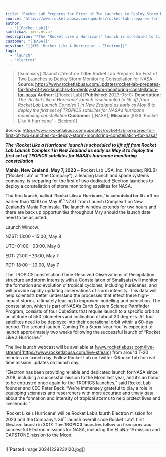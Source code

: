 ```yaml
---

title: "Rocket Lab Prepares for First of Two Launches to Deploy Storm Monitoring Constellation for NASA "
source: "https://www.rocketlabusa.com/updates/rocket-lab-prepares-for-first-of-two-launches-to-deploy-storm-monitoring-constellation-for-nasa/"
author:
  - "[[Rocket Lab]]"
published: 2023-05-07
description: "*The ‘Rocket Like a Hurricane’ launch is scheduled to lift off from Rocket Lab Launch Complex 1 in New Zealand as early as May 8 to deploy the first set of TROPICS satellites for NASA’s hurricane monitoring constellation*"
customer: "[[NASA]]"
mission: "[[036 'Rocket Like A Hurricane' - Electron]]"
tags:
  - "launch"
  - "electron"
---
```

>[!summary]
#launch #electron
**Title:** Rocket Lab Prepares for First of Two Launches to Deploy Storm Monitoring Constellation for NASA 
**Source:** https://www.rocketlabusa.com/updates/rocket-lab-prepares-for-first-of-two-launches-to-deploy-storm-monitoring-constellation-for-nasa/
**Author:** [[Rocket Lab]]
**Published:** 2023-05-07
**Description:** *The ‘Rocket Like a Hurricane’ launch is scheduled to lift off from Rocket Lab Launch Complex 1 in New Zealand as early as May 8 to deploy the first set of TROPICS satellites for NASA’s hurricane monitoring constellation*
**Customer:** [[NASA]]
**Mission:** [[036 'Rocket Like A Hurricane' - Electron]]

Source: https://www.rocketlabusa.com/updates/rocket-lab-prepares-for-first-of-two-launches-to-deploy-storm-monitoring-constellation-for-nasa/

***The ‘Rocket Like a Hurricane’ launch is scheduled to lift off from Rocket Lab Launch Complex 1 in New Zealand as early as May 8 to deploy the first set of TROPICS satellites for NASA’s hurricane monitoring constellation***

**Mahia, New Zealand. May 7, 2023** – Rocket Lab USA, Inc. (Nasdaq: RKLB) (“Rocket Lab” or “the Company”), a leading launch and space systems company, is preparing for the first of two dedicated Electron launches to deploy a constellation of storm monitoring satellites for NASA.

The first launch, called ‘Rocket Like a Hurricane,’ is scheduled for lift-off no earlier than 13:00 on May 8<sup>th</sup> NZST from Launch Complex 1 on New Zealand’s Mahia Peninsula. The launch window extends for two hours and there are back up opportunities throughout May should the launch date need to be adjusted.

Launch Window:

NZST: 13:00 – 15:00, May 8

UTC: 01:00 – 03:00, May 8

EDT: 21:00 – 23:00, May 7

PDT: 18:00 – 20:00, May 7

The TROPICS constellation (Time-Resolved Observations of Precipitation structure and storm Intensity with a Constellation of Smallsats) will monitor the formation and evolution of tropical cyclones, including hurricanes, and will provide rapidly updating observations of storm intensity. This data will help scientists better understand the processes that effect these high-impact storms, ultimately leading to improved modelling and prediction. The constellation, which is part of NASA’s Earth System Science Pathfinder Program, consists of four CubeSats that require launch to a specific orbit at an altitude of 550 kilometers and inclination of about 30 degrees. All four satellites need to be deployed into their operational orbit within a 60-day period. The second launch ‘Coming To a Storm Near You’ is expected to launch approximately two weeks following the successful launch of “Rocket Like a Hurricane.”

The live launch webcast will be available at [www.rocketlabusa.com/live-stream](https://www.rocketlabusa.com/live-stream) from around T-20 minutes on launch day. Follow Rocket Lab on Twitter @RocketLab for real time mission updates on launch day.  

“Electron has been providing reliable and dedicated launch for NASA since 2018, including a successful mission to the Moon last year, and it’s an honor to be entrusted once again for the TROPICS launches,” said Rocket Lab founder and CEO Peter Beck. “We’re immensely grateful to play a role in equipping scientists and researchers with more accurate and timely data about the formation and intensity of tropical storms to help protect lives and livelihoods.” 

‘Rocket Like a Hurricane’ will be Rocket Lab’s fourth Electron mission for 2023 and the Company’s 36<sup>th</sup> launch overall since Rocket Lab’s first Electron launch in 2017. The TROPICS launches follow on from previous successful Electron missions for NASA, including the ELaNa-19 mission and CAPSTONE mission to the Moon.

---

![[Pasted image 20241229230120.jpg]]